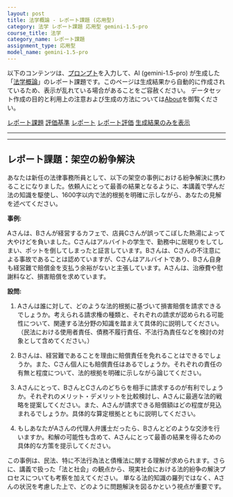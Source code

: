 ```yaml
---
layout: post
title: 法学概論 - レポート課題 (応用型)
category: 法学 レポート課題 応用型 gemini-1.5-pro
course_title: 法学
category_name: レポート課題
assignment_type: 応用型
model_name: gemini-1.5-pro
---
```


以下のコンテンツは、[プロンプト](https://github.com/takedatoshiyuki/synthetic_assignments/tree/main/generated/法学/gemini-1.5-pro/prompt_レポート課題-応用型.md)を入力して、AI (gemini-1.5-pro) が生成した「[法学概論](/contents/法学/)」のレポート課題です。このページは生成結果から自動的に作成されているため、表示が乱れている場合があることをご容赦ください。
データセット作成の目的と利用上の注意および生成の方法については[About](/About)を御覧ください。

[レポート課題](../レポート課題-応用型)
[評価基準](../評価基準-応用型)
[レポート](../レポート-応用型)
[レポート評価](../レポート評価-応用型)
[生成結果のみを表示](https://github.com/takedatoshiyuki/synthetic_assignments/tree/main/generated/法学/gemini-1.5-pro/レポート課題-応用型.md)
  

***
***
  
## レポート課題：架空の紛争解決

あなたは新任の法律事務所員として、以下の架空の事例における紛争解決に携わることになりました。依頼人にとって最善の結果となるように、本講義で学んだ法の知識を駆使し、1600字以内で法的根拠を明確に示しながら、あなたの見解を述べてください。

**事例:**

Aさんは、Bさんが経営するカフェで、店員Cさんが誤ってこぼした熱湯によって大やけどを負いました。Cさんはアルバイトの学生で、勤務中に居眠りをしてしまい、ポットを倒してしまったと証言しています。Bさんは、Cさんの不注意による事故であることは認めていますが、Cさんはアルバイトであり、Bさん自身も経営難で賠償金を支払う余裕がないと主張しています。Aさんは、治療費や慰謝料など、損害賠償を求めています。

**設問:**

1. Aさんは誰に対して、どのような法的根拠に基づいて損害賠償を請求できるでしょうか。考えられる請求権の種類と、それぞれの請求が認められる可能性について、関連する法分野の知識を踏まえて具体的に説明してください。（民法における使用者責任、債務不履行責任、不法行為責任などを検討の対象として含めてください。）

2.  Bさんは、経営難であることを理由に賠償責任を免れることはできるでしょうか。また、Cさん個人にも賠償責任はあるでしょうか。それぞれの責任の有無と程度について、法的根拠を明確に示しながら論じてください。

3.  Aさんにとって、BさんとCさんのどちらを相手に請求するのが有利でしょうか。それぞれのメリット・デメリットを比較検討し、Aさんに最適な法的戦略を提案してください。また、Aさんが請求できる賠償額はどの程度が見込まれるでしょうか。具体的な算定根拠とともに説明してください。

4.  もしあなたがAさんの代理人弁護士だったら、Bさんとどのような交渉を行いますか。和解の可能性も含めて、Aさんにとって最善の結果を得るための具体的な方策を提示してください。


この事例は、民法、特に不法行為法と債権法に関する理解が求められます。さらに、講義で扱った「法と社会」の観点から、現実社会における法的紛争の解決プロセスについても考察を加えてください。  単なる法的知識の羅列ではなく、Aさんの状況を考慮した上で、どのように問題解決を図るかという視点が重要です。
